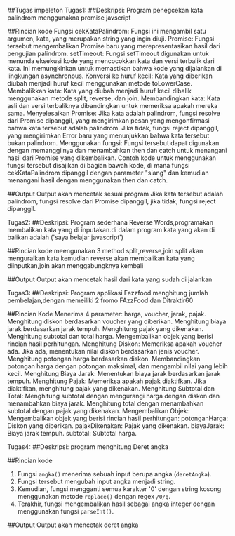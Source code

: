 ##Tugas impeleton
Tugas1:
##Deskripsi:
Program penegcekan kata palindrom menggunakna promise javscript

##Rincian kode
Fungsi cekKataPalindrom: Fungsi ini mengambil satu argumen, kata, yang merupakan string yang ingin diuji.
Promise: Fungsi tersebut mengembalikan Promise baru yang merepresentasikan hasil dari pengujian palindrom.
setTimeout: Fungsi setTimeout digunakan untuk menunda eksekusi kode yang mencocokkan kata dan versi terbalik dari kata. Ini memungkinkan untuk memastikan bahwa kode yang dijalankan di lingkungan asynchronous.
Konversi ke huruf kecil: Kata yang diberikan diubah menjadi huruf kecil menggunakan metode toLowerCase.
Membalikkan kata: Kata yang diubah menjadi huruf kecil dibalik menggunakan metode split, reverse, dan join.
Membandingkan kata: Kata asli dan versi terbaliknya dibandingkan untuk memeriksa apakah mereka sama.
Menyelesaikan Promise: Jika kata adalah palindrom, fungsi resolve dari Promise dipanggil, yang mengirimkan pesan yang mengonfirmasi bahwa kata tersebut adalah palindrom. Jika tidak, fungsi reject dipanggil, yang mengirimkan Error baru yang menunjukkan bahwa kata tersebut bukan palindrom.
Menggunakan fungsi: Fungsi tersebut dapat digunakan dengan memanggilnya dan menambahkan then dan catch untuk menangani hasil dari Promise yang dikembalikan. Contoh kode untuk menggunakan fungsi tersebut disajikan di bagian bawah kode, di mana fungsi cekKataPalindrom dipanggil dengan parameter "siang" dan kemudian menangani hasil dengan menggunakan then dan catch.

##Output
Output akan mencetak sesuai program Jika kata tersebut adalah palindrom, fungsi resolve dari Promise dipanggil, jika tidak, fungsi reject dipanggil.

Tugas2:
##Deskripsi:
Program sederhana Reverse Words,programakan membalikan kata yang di inputakan.di dalam program kata yang akan di balikan adalah ('saya belajar javascript')

##Rincian kode
meengunakan 3 method split,reverse,join
split akan menguraikan kata kemudian reverse akan membalikan kata yang diinputkan,join akan menggabungknya kembali

##Output
Output akan mencetak hasil dari kata yang sudah di jalankan

Tugas3:
##Deskripsi:
Program  applikasi Fazzfood menghitung jumlah pembelajan,dengan memeiliki 2 fromo FAzzFood dan Ditraktir60

##Rincian Kode
Menerima 4 parameter: harga, voucher, jarak, pajak.
Menghitung diskon berdasarkan voucher yang diberikan.
Menghitung biaya jarak berdasarkan jarak tempuh.
Menghitung pajak yang dikenakan.
Menghitung subtotal dan total harga.
Mengembalikan objek yang berisi rincian hasil perhitungan.
Menghitung Diskon:
Memeriksa apakah voucher ada.
Jika ada, menentukan nilai diskon berdasarkan jenis voucher.
Menghitung potongan harga berdasarkan diskon.
Membandingkan potongan harga dengan potongan maksimal, dan mengambil nilai yang lebih kecil.
Menghitung Biaya Jarak:
Menentukan biaya jarak berdasarkan jarak tempuh.
Menghitung Pajak:
Memeriksa apakah pajak diaktifkan.
Jika diaktifkan, menghitung pajak yang dikenakan.
Menghitung Subtotal dan Total:
Menghitung subtotal dengan mengurangi harga dengan diskon dan menambahkan biaya jarak.
Menghitung total dengan menambahkan subtotal dengan pajak yang dikenakan.
Mengembalikan Objek:
Mengembalikan objek yang berisi rincian hasil perhitungan:
potonganHarga: Diskon yang diberikan.
pajakDikenakan: Pajak yang dikenakan.
biayaJarak: Biaya jarak tempuh.
subtotal: Subtotal harga.

Tugas4:
##Deskripsi:
program menghitung Deret angka

##Rincian kode
1. Fungsi `angka()` menerima sebuah input berupa angka (`deretAngka`).
2. Fungsi tersebut mengubah input angka menjadi string.
3. Kemudian, fungsi mengganti semua karakter '0' dengan string kosong menggunakan metode `replace()` dengan regex `/0/g`.
4. Terakhir, fungsi mengembalikan hasil sebagai angka integer dengan menggunakan fungsi `parseInt()`.

##Output
Output akan mencetak deret angka

